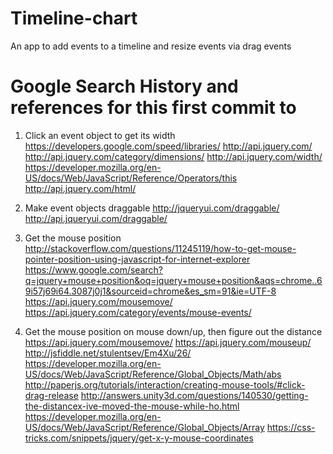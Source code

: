 # Timeline-chart
An app to add events to a timeline and resize events via drag events

# Google Search History and references for this first commit to 
1. Click an event object to get its width
https://developers.google.com/speed/libraries/
http://api.jquery.com/
http://api.jquery.com/category/dimensions/
http://api.jquery.com/width/
https://developer.mozilla.org/en-US/docs/Web/JavaScript/Reference/Operators/this
http://api.jquery.com/html/

2. Make event objects draggable
http://jqueryui.com/draggable/
http://api.jqueryui.com/draggable/

3. Get the mouse position
http://stackoverflow.com/questions/11245119/how-to-get-mouse-pointer-position-using-javascript-for-internet-explorer
https://www.google.com/search?q=jquery+mouse+position&oq=jquery+mouse+position&aqs=chrome..69i57j69i64.3087j0j1&sourceid=chrome&es_sm=91&ie=UTF-8
https://api.jquery.com/mousemove/
https://api.jquery.com/category/events/mouse-events/

4. Get the mouse position on mouse down/up, then figure out the distance
https://api.jquery.com/mousemove/
https://api.jquery.com/mouseup/
http://jsfiddle.net/stulentsev/Em4Xu/26/
https://developer.mozilla.org/en-US/docs/Web/JavaScript/Reference/Global_Objects/Math/abs
http://paperjs.org/tutorials/interaction/creating-mouse-tools/#click-drag-release
http://answers.unity3d.com/questions/140530/getting-the-distancex-ive-moved-the-mouse-while-ho.html
https://developer.mozilla.org/en-US/docs/Web/JavaScript/Reference/Global_Objects/Array
https://css-tricks.com/snippets/jquery/get-x-y-mouse-coordinates

